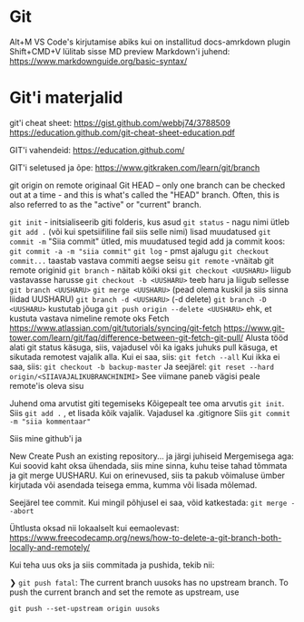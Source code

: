 # Git
Alt+M VS Code's kirjutamise abiks kui on installitud docs-amrkdown plugin
Shift+CMD+V lülitab sisse MD preview
Markdown'i juhend:
https://www.markdownguide.org/basic-syntax/

# Git'i materjalid
git'i cheat sheet:
https://gist.github.com/webbj74/3788509
https://education.github.com/git-cheat-sheet-education.pdf


GIT'i vahendeid: https://education.github.com/

GIT'i seletused ja õpe: https://www.gitkraken.com/learn/git/branch

git origin on remote originaal
Git HEAD – only one branch can be checked out at a time - and this is what's called the "HEAD" branch. Often, this is also referred to as the "active" or "current" branch.

```git init``` - initsialiseerib giti folderis, kus asud
```git status``` - nagu nimi ütleb
```git add .``` (või kui spetsiifiline fail siis selle nimi) lisad muudatused
```git commit -m``` "Siia commit" ütled, mis muudatused tegid
add ja commit koos: ```git commit -a -m "siia commit"```
```git log``` - pmst ajalugu
```git checkout commit...``` taastab vastava commiti aegse seisu
```git remote``` -vnäitab git remote originid
```git branch``` - näitab kõiki oksi
```git checkout <UUSHARU>``` liigub vastavasse harusse
```git checkout -b <UUSHARU>``` teeb haru ja liigub sellesse
```git branch <UUSHARU>```
```git merge <UUSHARU>``` (pead olema kuskil ja siis sinna liidad UUSHARU)
```git branch -d <UUSHARU>``` (-d delete)
```git branch -D <UUSHARU>``` kustutab jõuga
```git push origin --delete <UUSHARU>``` ehk, et kustuta vastava nimeline remote oks
Fetch https://www.atlassian.com/git/tutorials/syncing/git-fetch
https://www.git-tower.com/learn/git/faq/difference-between-git-fetch-git-pull/
Alusta tööd alati git status käsuga, siis, vajadusel või ka igaks juhuks pull käsuga, et sikutada remotest vajalik alla.
Kui ei saa, siis:
```git fetch --all```
Kui ikka ei saa, siis:
```git checkout -b backup-master```
Ja seejärel:
```git reset --hard origin/<SIIAVAJALIKUBRANCHINIMI>```
See viimane paneb vägisi peale remote'is oleva sisu

Juhend oma arvutist giti tegemiseks
Kõigepealt tee oma arvutis ```git init```.
Siis ```git add .``` , et lisada kõik vajalik.
Vajadusel ka .gitignore
Siis ```git commit -m "siia kommentaar"```

Siis mine github'i ja

New
Create
Push an existing repository... ja järgi juhiseid
Mergemisega aga: Kui soovid kaht oksa ühendada, siis mine sinna, kuhu teise tahad tõmmata ja git merge UUSHARU. Kui on erinevused, siis ta pakub võimaluse ümber kirjutada või asendada teisega emma, kumma või lisada mõlemad.

Seejärel tee commit.
Kui mingil põhjusel ei saa, võid katkestada: ```git merge --abort```

Ühtlusta oksad nii lokaalselt kui eemaolevast: https://www.freecodecamp.org/news/how-to-delete-a-git-branch-both-locally-and-remotely/

Kui teha uus oks ja siis commitada ja pushida, tekib nii:

❯ ```git push fatal```: The current branch uusoks has no upstream branch. To push the current branch and set the remote as upstream, use

```git push --set-upstream origin uusoks```